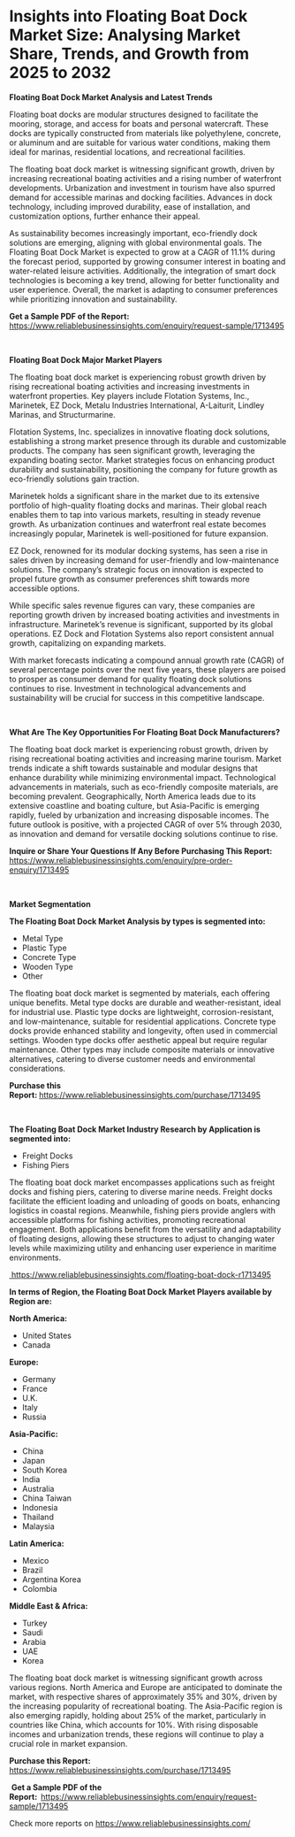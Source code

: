 <p><h1>Insights into Floating Boat Dock Market Size: Analysing Market Share, Trends, and Growth from 2025 to 2032</h1></p><p><strong>Floating Boat Dock Market Analysis and Latest Trends</strong></p>
<p><p>Floating boat docks are modular structures designed to facilitate the mooring, storage, and access for boats and personal watercraft. These docks are typically constructed from materials like polyethylene, concrete, or aluminum and are suitable for various water conditions, making them ideal for marinas, residential locations, and recreational facilities.</p><p>The floating boat dock market is witnessing significant growth, driven by increasing recreational boating activities and a rising number of waterfront developments. Urbanization and investment in tourism have also spurred demand for accessible marinas and docking facilities. Advances in dock technology, including improved durability, ease of installation, and customization options, further enhance their appeal.</p><p>As sustainability becomes increasingly important, eco-friendly dock solutions are emerging, aligning with global environmental goals. The Floating Boat Dock Market is expected to grow at a CAGR of 11.1% during the forecast period, supported by growing consumer interest in boating and water-related leisure activities. Additionally, the integration of smart dock technologies is becoming a key trend, allowing for better functionality and user experience. Overall, the market is adapting to consumer preferences while prioritizing innovation and sustainability.</p></p>
<p><strong>Get a Sample PDF of the Report:&nbsp;</strong> <a href="https://www.reliablebusinessinsights.com/enquiry/request-sample/1713495?utm_campaign=75&utm_medium=2&utm_source=Github&utm_content=ia&utm_term=11012025&utm_id=floating-boat-dock">https://www.reliablebusinessinsights.com/enquiry/request-sample/1713495</a></p>
<p>&nbsp;</p>
<p><strong>Floating Boat Dock Major Market Players</strong></p>
<p><p>The floating boat dock market is experiencing robust growth driven by rising recreational boating activities and increasing investments in waterfront properties. Key players include Flotation Systems, Inc., Marinetek, EZ Dock, Metalu Industries International, A-Laiturit, Lindley Marinas, and Structurmarine.</p><p>Flotation Systems, Inc. specializes in innovative floating dock solutions, establishing a strong market presence through its durable and customizable products. The company has seen significant growth, leveraging the expanding boating sector. Market strategies focus on enhancing product durability and sustainability, positioning the company for future growth as eco-friendly solutions gain traction.</p><p>Marinetek holds a significant share in the market due to its extensive portfolio of high-quality floating docks and marinas. Their global reach enables them to tap into various markets, resulting in steady revenue growth. As urbanization continues and waterfront real estate becomes increasingly popular, Marinetek is well-positioned for future expansion.</p><p>EZ Dock, renowned for its modular docking systems, has seen a rise in sales driven by increasing demand for user-friendly and low-maintenance solutions. The company’s strategic focus on innovation is expected to propel future growth as consumer preferences shift towards more accessible options.</p><p>While specific sales revenue figures can vary, these companies are reporting growth driven by increased boating activities and investments in infrastructure. Marinetek’s revenue is significant, supported by its global operations. EZ Dock and Flotation Systems also report consistent annual growth, capitalizing on expanding markets.</p><p>With market forecasts indicating a compound annual growth rate (CAGR) of several percentage points over the next five years, these players are poised to prosper as consumer demand for quality floating dock solutions continues to rise. Investment in technological advancements and sustainability will be crucial for success in this competitive landscape.</p></p>
<p>&nbsp;</p>
<p><strong>What Are The Key Opportunities For Floating Boat Dock Manufacturers?</strong></p>
<p><p>The floating boat dock market is experiencing robust growth, driven by rising recreational boating activities and increasing marine tourism. Market trends indicate a shift towards sustainable and modular designs that enhance durability while minimizing environmental impact. Technological advancements in materials, such as eco-friendly composite materials, are becoming prevalent. Geographically, North America leads due to its extensive coastline and boating culture, but Asia-Pacific is emerging rapidly, fueled by urbanization and increasing disposable incomes. The future outlook is positive, with a projected CAGR of over 5% through 2030, as innovation and demand for versatile docking solutions continue to rise.</p></p>
<p><strong>Inquire or Share Your Questions If Any Before Purchasing This Report:</strong> <a href="https://www.reliablebusinessinsights.com/enquiry/pre-order-enquiry/1713495?utm_campaign=75&utm_medium=2&utm_source=Github&utm_content=ia&utm_term=11012025&utm_id=floating-boat-dock">https://www.reliablebusinessinsights.com/enquiry/pre-order-enquiry/1713495</a></p>
<p>&nbsp;</p>
<p><strong>Market Segmentation</strong></p>
<p><strong>The Floating Boat Dock Market Analysis by types is segmented into:</strong></p>
<p><ul><li>Metal Type</li><li>Plastic Type</li><li>Concrete Type</li><li>Wooden Type</li><li>Other</li></ul></p>
<p><p>The floating boat dock market is segmented by materials, each offering unique benefits. Metal type docks are durable and weather-resistant, ideal for industrial use. Plastic type docks are lightweight, corrosion-resistant, and low-maintenance, suitable for residential applications. Concrete type docks provide enhanced stability and longevity, often used in commercial settings. Wooden type docks offer aesthetic appeal but require regular maintenance. Other types may include composite materials or innovative alternatives, catering to diverse customer needs and environmental considerations.</p></p>
<p><strong>Purchase this Report:&nbsp;</strong><a href="https://www.reliablebusinessinsights.com/purchase/1713495?utm_campaign=75&utm_medium=2&utm_source=Github&utm_content=ia&utm_term=11012025&utm_id=floating-boat-dock">https://www.reliablebusinessinsights.com/purchase/1713495</a></p>
<p>&nbsp;</p>
<p><strong>The Floating Boat Dock Market Industry Research by Application is segmented into:</strong></p>
<p><ul><li>Freight Docks</li><li>Fishing Piers</li></ul></p>
<p><p>The floating boat dock market encompasses applications such as freight docks and fishing piers, catering to diverse marine needs. Freight docks facilitate the efficient loading and unloading of goods on boats, enhancing logistics in coastal regions. Meanwhile, fishing piers provide anglers with accessible platforms for fishing activities, promoting recreational engagement. Both applications benefit from the versatility and adaptability of floating designs, allowing these structures to adjust to changing water levels while maximizing utility and enhancing user experience in maritime environments.</p></p>
<p><a href="https://www.reliablebusinessinsights.com/floating-boat-dock-r1713495?utm_campaign=75&utm_medium=2&utm_source=Github&utm_content=ia&utm_term=11012025&utm_id=floating-boat-dock">&nbsp;https://www.reliablebusinessinsights.com/floating-boat-dock-r1713495</a></p>
<p><strong>In terms of Region, the Floating Boat Dock Market Players available by Region are:</strong></p>
<p>
    <p> <strong> North America: </strong>
        <ul>
            <li>United States</li>
            <li>Canada</li>
        </ul>
        </p> 
    <p> <strong> Europe: </strong>
        <ul>
            <li>Germany</li>
            <li>France</li>
            <li>U.K.</li>
            <li>Italy</li>
            <li>Russia</li>
        </ul>
        </p> 
    <p> <strong> Asia-Pacific: </strong>
        <ul>
            <li>China</li>
            <li>Japan</li>
            <li>South Korea</li>
            <li>India</li>
            <li>Australia</li>
            <li>China Taiwan</li>
            <li>Indonesia</li>
            <li>Thailand</li>
            <li>Malaysia</li>
        </ul>
        </p> 
    <p> <strong> Latin America: </strong>
        <ul>
            <li>Mexico</li>
            <li>Brazil</li>
            <li>Argentina Korea</li>
            <li>Colombia</li>
        </ul>
        </p> 
    <p> <strong> Middle East & Africa: </strong>
        <ul>
            <li>Turkey</li>
            <li>Saudi</li>
            <li>Arabia</li>
            <li>UAE</li>
            <li>Korea</li>
        </ul>
    </p>
    </p>
<p><p>The floating boat dock market is witnessing significant growth across various regions. North America and Europe are anticipated to dominate the market, with respective shares of approximately 35% and 30%, driven by the increasing popularity of recreational boating. The Asia-Pacific region is also emerging rapidly, holding about 25% of the market, particularly in countries like China, which accounts for 10%. With rising disposable incomes and urbanization trends, these regions will continue to play a crucial role in market expansion.</p></p>
<p><strong>Purchase this Report: </strong><a href="https://www.reliablebusinessinsights.com/purchase/1713495?utm_campaign=75&utm_medium=2&utm_source=Github&utm_content=ia&utm_term=11012025&utm_id=floating-boat-dock">https://www.reliablebusinessinsights.com/purchase/1713495</a></p>
<p>&nbsp;<strong>Get a Sample PDF of the Report:&nbsp;&nbsp;</strong><a href="https://www.reliablebusinessinsights.com/enquiry/request-sample/1713495?utm_campaign=75&utm_medium=2&utm_source=Github&utm_content=ia&utm_term=11012025&utm_id=floating-boat-dock">https://www.reliablebusinessinsights.com/enquiry/request-sample/1713495</a></p>
<p><strong></strong></p>
<p>Check more reports on <a href="https://www.reliablebusinessinsights.com/?utm_campaign=75&utm_medium=2&utm_source=Github&utm_content=ia&utm_term=11012025&utm_id=floating-boat-dock">https://www.reliablebusinessinsights.com/</a></p>